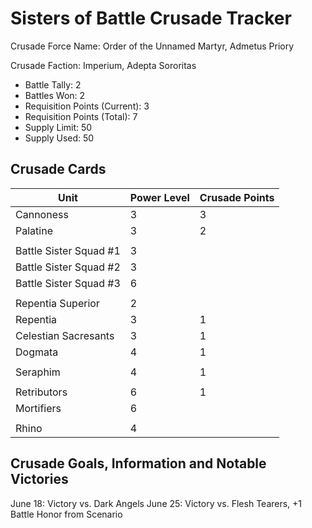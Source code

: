 Sisters of Battle Crusade Tracker
=====

Crusade Force Name: Order of the Unnamed Martyr, Admetus Priory

Crusade Faction: Imperium, Adepta Sororitas

* Battle Tally: 2
* Battles Won: 2
* Requisition Points (Current): 3
* Requisition Points (Total): 7
* Supply Limit: 50
* Supply Used: 50

Crusade Cards
-----

| Unit  | Power Level  | Crusade Points  |
|---|---|---|
| Cannoness  | 3  | 3  |
| Palatine  | 3  | 2  |
|   |   |   |
| Battle Sister Squad #1  | 3  |   |
| Battle Sister Squad #2  | 3  |   |
| Battle Sister Squad #3  | 6  |   |
|   |   |   |
| Repentia Superior  | 2  |   |
| Repentia  | 3  | 1  |
| Celestian Sacresants  | 3  | 1  |
| Dogmata  | 4  | 1  |
|   |   |   |
| Seraphim  | 4  | 1  |
|   |   |   |
| Retributors   | 6   | 1  |
| Mortifiers   | 6   |   |
|   |   |   |
| Rhino  | 4   |   |



Crusade Goals, Information and Notable Victories
-----
June 18: Victory vs. Dark Angels
June 25: Victory vs. Flesh Tearers, +1 Battle Honor from Scenario

